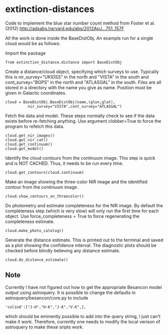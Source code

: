 extinction-distances
====================

Code to implement the blue star number count method from Foster et al. (2012) http://adsabs.harvard.edu/abs/2012ApJ...751..157F

All the work is done inside the BaseDistObj. An example run for a single cloud 
would be as follows:

Import the package

    from extinction_distance.distance import BaseDistObj
    
Create a distance/cloud object, specifying which surveys to use. Typically 
this is nir\_survey="UKIDSS" in the north and "VISTA" in the south and 
cont\_survey="BGPS" in the north and "ATLASGAL" in the south. Files are 
all stored in a directory with the name you give as name. Position 
must be given in Galactic coordinates.

    cloud = BaseDistObj.BaseDistObj(name,(glon,glat), 
              nir_survey="VISTA",cont_survey="ATLASGAL")
              
Fetch the data and model. These steps normally check to see if the data 
exists before re-fetching anything. Use argument clobber=True to force 
the program to refetch this data.

    cloud.get_nir_images()
    cloud.get_nir_cat()
    cloud.get_continuum()
    cloud.get_model()

Identify the cloud contours from the continuum image. This step 
is quick and is NOT CACHED. Thus, it needs to be run every time.

    cloud.get_contours(cloud.continuum)

Make an image showing the three-color NIR image and the identified 
contour from the continuum image.

    cloud.show_contours_on_threecolor()

Do photometry and estimate completeness for the NIR image. By default 
the completeness step (which is very slow) will only run the first time 
for each object. Use force\_completeness = True to force regenerating 
the completeness estimate.

    cloud.make_photo_catalog()

Generate the distance estimate. This is printed out to the 
terminal and saved as a plot showing the confidence interval. The 
diagnostic plots should be checked before blindly believing any 
distance estimate.

    cloud.do_distance_estimate()

Note
----

Currently I have not figured out how to get the appropriate Besancon model 
output using astroquery. It is possible to change the defaults in 
astroquery/besancon/core.py to include 

    'colind':["J-H","H-K","J-K","V-K",],
    
which should be eminently possible to add into the query string, I just 
can't make it work. Therefore, currently one needs to modify the local 
verison of astroquery to make these sripts work.